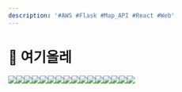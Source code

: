 ```yaml
---
description: '#AWS #Flask #Map_API #React #Web'
---
```


# 🍊 여기올레

![](../../../.gitbook/assets/여기올레\_제주도여행코스추천서비스\_페이지\_01.png)![](../../../.gitbook/assets/여기올레\_제주도여행코스추천서비스\_페이지\_02.png)![](../../../.gitbook/assets/여기올레\_제주도여행코스추천서비스\_페이지\_03.png)![](../../../.gitbook/assets/여기올레\_제주도여행코스추천서비스\_페이지\_04.png)![](../../../.gitbook/assets/여기올레\_제주도여행코스추천서비스\_페이지\_05.png)![](../../../.gitbook/assets/여기올레\_제주도여행코스추천서비스\_페이지\_06.png)![](../../../.gitbook/assets/여기올레\_제주도여행코스추천서비스\_페이지\_07.png)![](../../../.gitbook/assets/여기올레\_제주도여행코스추천서비스\_페이지\_08.png)![](../../../.gitbook/assets/여기올레\_제주도여행코스추천서비스\_페이지\_09.png)![](../../../.gitbook/assets/여기올레\_제주도여행코스추천서비스\_페이지\_10.png)![](../../../.gitbook/assets/여기올레\_제주도여행코스추천서비스\_페이지\_11.png)![](../../../.gitbook/assets/여기올레\_제주도여행코스추천서비스\_페이지\_12.png)![](../../../.gitbook/assets/여기올레\_제주도여행코스추천서비스\_페이지\_13.png)![](../../../.gitbook/assets/여기올레\_제주도여행코스추천서비스\_페이지\_14.png)![](../../../.gitbook/assets/여기올레\_제주도여행코스추천서비스\_페이지\_15.png)![](../../../.gitbook/assets/여기올레\_제주도여행코스추천서비스\_페이지\_16.png)
